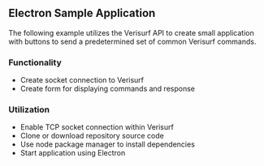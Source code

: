 ## Electron Sample Application

The following example utilizes the Verisurf API to create small application with buttons to send a predetermined set of common Verisurf commands.

### Functionality

- Create socket connection to Verisurf
- Create form for displaying commands and response

### Utilization

- Enable TCP socket connection within Verisurf
- Clone or download repository source code
- Use node package manager to install dependencies
- Start application using Electron
